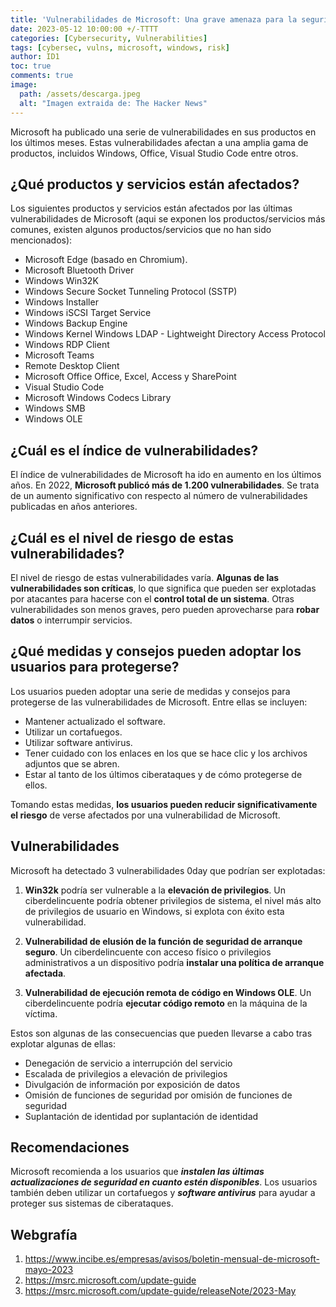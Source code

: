 ```yaml
---
title: 'Vulnerabilidades de Microsoft: Una grave amenaza para la seguridad'
date: 2023-05-12 10:00:00 +/-TTTT
categories: [Cybersecurity, Vulnerabilities]
tags: [cybersec, vulns, microsoft, windows, risk]
author: ID1
toc: true
comments: true
image:
  path: /assets/descarga.jpeg
  alt: "Imagen extraida de: The Hacker News"
---
```


<script async src="https://pagead2.googlesyndication.com/pagead/js/adsbygoogle.js?client=ca-pub-1924301613884130" crossorigin="anonymous"></script>




Microsoft ha publicado una serie de vulnerabilidades en sus productos en los últimos meses. Estas vulnerabilidades afectan a una amplia gama de productos, incluidos Windows, Office, Visual Studio Code entre otros.


## ¿Qué productos y servicios están afectados?


Los siguientes productos y servicios están afectados por las últimas vulnerabilidades de Microsoft (aqui se exponen los productos/servicios más comunes, existen algunos productos/servicios que no han sido mencionados):

 - Microsoft Edge (basado en Chromium). 
 - Microsoft Bluetooth Driver
 - Windows Win32K 
 - Windows Secure Socket Tunneling Protocol (SSTP)
 - Windows Installer 
 - Windows iSCSI Target Service 
 - Windows Backup Engine
 - Windows Kernel Windows LDAP - Lightweight Directory Access Protocol
 - Windows RDP Client 
 - Microsoft Teams 
 - Remote Desktop Client 
 - Microsoft Office Office, Excel, Access y SharePoint 
 - Visual Studio Code
 - Microsoft Windows Codecs Library 
 - Windows SMB 
 - Windows OLE


## ¿Cuál es el índice de vulnerabilidades?

El índice de vulnerabilidades de Microsoft ha ido en aumento en los últimos años. En 2022, **Microsoft publicó más de 1.200 vulnerabilidades**. Se trata de un aumento significativo con respecto al número de vulnerabilidades publicadas en años anteriores.


## ¿Cuál es el nivel de riesgo de estas vulnerabilidades?


El nivel de riesgo de estas vulnerabilidades varía. **Algunas de las vulnerabilidades son críticas**, lo que significa que pueden ser explotadas por atacantes para hacerse con el **control total de un sistema**. Otras vulnerabilidades son menos graves, pero pueden aprovecharse para **robar datos** o interrumpir servicios.


## ¿Qué medidas y consejos pueden adoptar los usuarios para protegerse?



Los usuarios pueden adoptar una serie de medidas y consejos para protegerse de las vulnerabilidades de Microsoft. Entre ellas se incluyen:


- Mantener actualizado el software.
- Utilizar un cortafuegos.
- Utilizar software antivirus.
- Tener cuidado con los enlaces en los que se hace clic y los archivos adjuntos que se abren.
- Estar al tanto de los últimos ciberataques y de cómo protegerse de ellos.


Tomando estas medidas, **los usuarios pueden reducir significativamente el riesgo** de verse afectados por una vulnerabilidad de Microsoft.

## Vulnerabilidades


Microsoft ha detectado 3 vulnerabilidades 0day que podrían ser explotadas:
 

1. **Win32k** podría ser vulnerable a la **elevación de privilegios**. Un ciberdelincuente podría obtener privilegios de sistema, el nivel más alto de privilegios de usuario en Windows, si explota con éxito esta vulnerabilidad.

  

2. **Vulnerabilidad de elusión de la función de seguridad de arranque seguro**. Un ciberdelincuente con acceso físico o privilegios administrativos a un dispositivo podría **instalar una política de arranque afectada**.

  

3. **Vulnerabilidad de ejecución remota de código en Windows OLE**. Un ciberdelincuente podría **ejecutar código remoto** en la máquina de la víctima.


Estos son algunas de las consecuencias que pueden llevarse a cabo tras explotar algunas de ellas:

- Denegación de servicio a interrupción del servicio
- Escalada de privilegios a elevación de privilegios
- Divulgación de información por exposición de datos
- Omisión de funciones de seguridad por omisión de funciones de seguridad
- Suplantación de identidad por suplantación de identidad

  
## Recomendaciones


Microsoft recomienda a los usuarios que ***instalen las últimas actualizaciones de seguridad en cuanto estén disponibles***. Los usuarios también deben utilizar un cortafuegos y ***software antivirus*** para ayudar a proteger sus sistemas de ciberataques.

## Webgrafía

1. https://www.incibe.es/empresas/avisos/boletin-mensual-de-microsoft-mayo-2023
2. https://msrc.microsoft.com/update-guide
3. https://msrc.microsoft.com/update-guide/releaseNote/2023-May